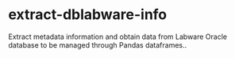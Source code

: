 # extract-dblabware-info
Extract metadata information and obtain data from Labware Oracle database to be managed through Pandas dataframes..
